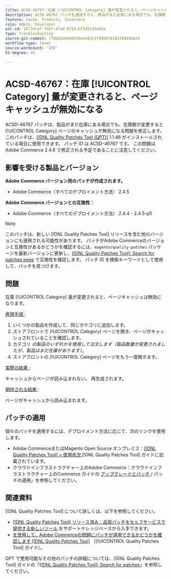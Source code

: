 ```yaml
---
title: ACSD-46767：在庫 [!UICONTROL Category] 量が変更されると、ページキャッシュが無効になる
description: ACSD-46767 パッチを適用すると、商品がまだ在庫にある場合でも、在庫数が変化すると [!UICONTROL Category] ページのキャッシュが無効になるAdobe Commerceの問題が修正されます。
feature: Cache, Products, Inventory
role: Admin, Developer
exl-id: 5872dca7-fdef-47ad-8718-bf343cd3a42a
type: Troubleshooting
source-git-commit: 7fdb02a6d89d50ea593c5fd99d78101f89198424
workflow-type: tm+mt
source-wordcount: '372'
ht-degree: 0%

---
```


# ACSD-46767：在庫 [!UICONTROL Category] 量が変更されると、ページキャッシュが無効になる

ACSD-46767 パッチは、製品がまだ在庫にある場合でも、在庫数が変更すると [!UICONTROL Category] ページのキャッシュが無効になる問題を修正します。 このパッチは、[[!DNL Quality Patches Tool (QPT)]](https://experienceleague.adobe.com/en/docs/commerce-operations/tools/quality-patches-tool/quality-patches-tool-to-self-serve-quality-patches) 1.1.46 がインストールされている場合に使用できます。 パッチ ID は ACSD-46767 です。 この問題はAdobe Commerce 2.4.6 で修正される予定であることに注意してください。

## 影響を受ける製品とバージョン

**Adobe Commerce バージョン用のパッチが作成されます。**

* Adobe Commerce（すべてのデプロイメント方法） 2.4.5

**Adobe Commerce バージョンとの互換性：**

* Adobe Commerce（すべてのデプロイメント方法） 2.4.4 - 2.4.5-p5

>[!NOTE]
>
>このパッチは、新しい [!DNL Quality Patches Tool] リリースを含む他のバージョンにも適用される可能性があります。 パッチがAdobe Commerceのバージョンと互換性があるかどうかを確認するには、`magento/quality-patches` パッケージを最新バージョンに更新し、[[!DNL Quality Patches Tool]: Search for patches page](https://experienceleague.adobe.com/tools/commerce-quality-patches/index.html) で互換性を確認します。 パッチ ID を検索キーワードとして使用して、パッチを見つけます。

## 問題

在庫 [!UICONTROL Category] 量が変更されると、ページキャッシュは無効になります。

<u> 再現手順 </u>:

1. いくつかの製品を作成して、同じカテゴリに追加します。
1. ストアフロントで *[!UICONTROL Category]* ページを開き、ページがキャッシュされていることを確認します。
1. カテゴリ *の製品のいずれかを使用して注文します（製品数量が変更されましたが、製品はまだ在庫があります）*。
1. ストアフロントの [!UICONTROL Category] ページをもう一度開きます。

<u> 実際の結果 </u>:

キャッシュからページが読み込まれない。 再生成されます。

<u> 期待される結果 </u>:

ページがキャッシュから読み込まれます。

## パッチの適用

個々のパッチを適用するには、デプロイメント方法に応じて、次のリンクを使用します。

* Adobe CommerceまたはMagento Open Source オンプレミス：[[!DNL Quality Patches Tool] > 使用状況 ](/help/tools/quality-patches-tool/usage.md) [!DNL Quality Patches Tool] ガイドに記載されています。
* クラウドインフラストラクチャー上のAdobe Commerce：クラウドインフラストラクチャー上のCommerce ガイドの [ アップグレードとパッチ ](https://experienceleague.adobe.com/docs/commerce-cloud-service/user-guide/develop/upgrade/apply-patches.html)/ パッチの適用」を参照してください。

## 関連資料

[!DNL Quality Patches Tool] について詳しくは、以下を参照してください。

* [[!DNL Quality Patches Tool]  リリース済み：品質パッチをセルフサービスで提供する新しいツール ](https://experienceleague.adobe.com/en/docs/commerce-operations/tools/quality-patches-tool/quality-patches-tool-to-self-serve-quality-patches) をサポートナレッジベースから入手できます。
* [ を使用して、Adobe Commerceの問題にパッチが適用できるかどうかを確認します  [!DNL Quality Patches Tool]](/help/tools/quality-patches-tool/patches-available-in-qpt/check-patch-for-magento-issue-with-magento-quality-patches.md) （[!UICONTROL Quality Patches Tool] ガイド）。


QPT で使用可能なその他のパッチの詳細については、[!DNL Quality Patches Tool] ガイドの「[[!DNL Quality Patches Tool]: Search for patches](https://experienceleague.adobe.com/tools/commerce-quality-patches/index.html)」を参照してください。
